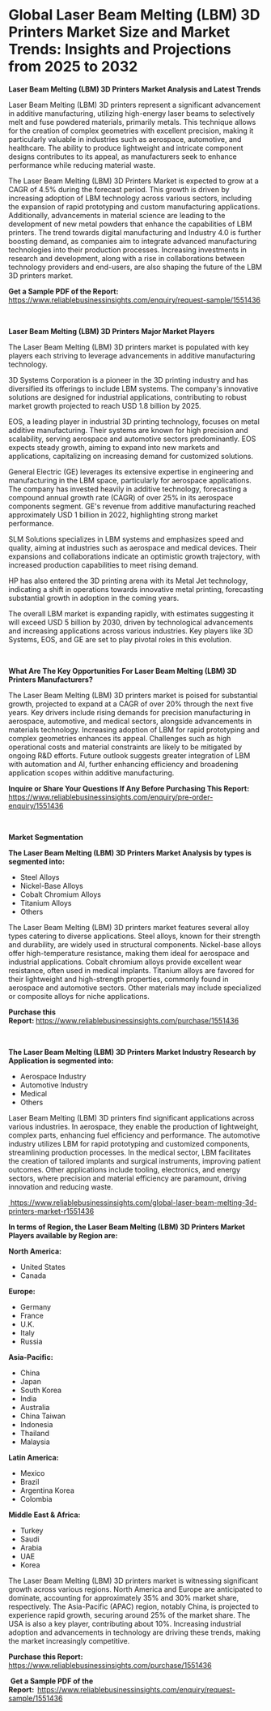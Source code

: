 <p><h1>Global Laser Beam Melting (LBM) 3D Printers Market Size and Market Trends: Insights and Projections from 2025 to 2032</h1></p><p><strong>Laser Beam Melting (LBM) 3D Printers Market Analysis and Latest Trends</strong></p>
<p><p>Laser Beam Melting (LBM) 3D printers represent a significant advancement in additive manufacturing, utilizing high-energy laser beams to selectively melt and fuse powdered materials, primarily metals. This technique allows for the creation of complex geometries with excellent precision, making it particularly valuable in industries such as aerospace, automotive, and healthcare. The ability to produce lightweight and intricate component designs contributes to its appeal, as manufacturers seek to enhance performance while reducing material waste.</p><p>The Laser Beam Melting (LBM) 3D Printers Market is expected to grow at a CAGR of 4.5% during the forecast period. This growth is driven by increasing adoption of LBM technology across various sectors, including the expansion of rapid prototyping and custom manufacturing applications. Additionally, advancements in material science are leading to the development of new metal powders that enhance the capabilities of LBM printers. The trend towards digital manufacturing and Industry 4.0 is further boosting demand, as companies aim to integrate advanced manufacturing technologies into their production processes. Increasing investments in research and development, along with a rise in collaborations between technology providers and end-users, are also shaping the future of the LBM 3D printers market.</p></p>
<p><strong>Get a Sample PDF of the Report:&nbsp;</strong> <a href="https://www.reliablebusinessinsights.com/enquiry/request-sample/1551436?utm_campaign=3310&utm_medium=2&utm_source=Github&utm_content=ia&utm_term=16042025&utm_id=laser-beam-melting-lbm-3d-printers">https://www.reliablebusinessinsights.com/enquiry/request-sample/1551436</a></p>
<p>&nbsp;</p>
<p><strong>Laser Beam Melting (LBM) 3D Printers Major Market Players</strong></p>
<p><p>The Laser Beam Melting (LBM) 3D printers market is populated with key players each striving to leverage advancements in additive manufacturing technology. </p><p>3D Systems Corporation is a pioneer in the 3D printing industry and has diversified its offerings to include LBM systems. The company's innovative solutions are designed for industrial applications, contributing to robust market growth projected to reach USD 1.8 billion by 2025. </p><p>EOS, a leading player in industrial 3D printing technology, focuses on metal additive manufacturing. Their systems are known for high precision and scalability, serving aerospace and automotive sectors predominantly. EOS expects steady growth, aiming to expand into new markets and applications, capitalizing on increasing demand for customized solutions.</p><p>General Electric (GE) leverages its extensive expertise in engineering and manufacturing in the LBM space, particularly for aerospace applications. The company has invested heavily in additive technology, forecasting a compound annual growth rate (CAGR) of over 25% in its aerospace components segment. GE's revenue from additive manufacturing reached approximately USD 1 billion in 2022, highlighting strong market performance.</p><p>SLM Solutions specializes in LBM systems and emphasizes speed and quality, aiming at industries such as aerospace and medical devices. Their expansions and collaborations indicate an optimistic growth trajectory, with increased production capabilities to meet rising demand.</p><p>HP has also entered the 3D printing arena with its Metal Jet technology, indicating a shift in operations towards innovative metal printing, forecasting substantial growth in adoption in the coming years.</p><p>The overall LBM market is expanding rapidly, with estimates suggesting it will exceed USD 5 billion by 2030, driven by technological advancements and increasing applications across various industries. Key players like 3D Systems, EOS, and GE are set to play pivotal roles in this evolution.</p></p>
<p>&nbsp;</p>
<p><strong>What Are The Key Opportunities For Laser Beam Melting (LBM) 3D Printers Manufacturers?</strong></p>
<p><p>The Laser Beam Melting (LBM) 3D printers market is poised for substantial growth, projected to expand at a CAGR of over 20% through the next five years. Key drivers include rising demands for precision manufacturing in aerospace, automotive, and medical sectors, alongside advancements in materials technology. Increasing adoption of LBM for rapid prototyping and complex geometries enhances its appeal. Challenges such as high operational costs and material constraints are likely to be mitigated by ongoing R&D efforts. Future outlook suggests greater integration of LBM with automation and AI, further enhancing efficiency and broadening application scopes within additive manufacturing.</p></p>
<p><strong>Inquire or Share Your Questions If Any Before Purchasing This Report:</strong> <a href="https://www.reliablebusinessinsights.com/enquiry/pre-order-enquiry/1551436?utm_campaign=3310&utm_medium=2&utm_source=Github&utm_content=ia&utm_term=16042025&utm_id=laser-beam-melting-lbm-3d-printers">https://www.reliablebusinessinsights.com/enquiry/pre-order-enquiry/1551436</a></p>
<p>&nbsp;</p>
<p><strong>Market Segmentation</strong></p>
<p><strong>The Laser Beam Melting (LBM) 3D Printers Market Analysis by types is segmented into:</strong></p>
<p><ul><li>Steel Alloys</li><li>Nickel-Base Alloys</li><li>Cobalt Chromium Alloys</li><li>Titanium Alloys</li><li>Others</li></ul></p>
<p><p>The Laser Beam Melting (LBM) 3D printers market features several alloy types catering to diverse applications. Steel alloys, known for their strength and durability, are widely used in structural components. Nickel-base alloys offer high-temperature resistance, making them ideal for aerospace and industrial applications. Cobalt chromium alloys provide excellent wear resistance, often used in medical implants. Titanium alloys are favored for their lightweight and high-strength properties, commonly found in aerospace and automotive sectors. Other materials may include specialized or composite alloys for niche applications.</p></p>
<p><strong>Purchase this Report:&nbsp;</strong><a href="https://www.reliablebusinessinsights.com/purchase/1551436?utm_campaign=3310&utm_medium=2&utm_source=Github&utm_content=ia&utm_term=16042025&utm_id=laser-beam-melting-lbm-3d-printers">https://www.reliablebusinessinsights.com/purchase/1551436</a></p>
<p>&nbsp;</p>
<p><strong>The Laser Beam Melting (LBM) 3D Printers Market Industry Research by Application is segmented into:</strong></p>
<p><ul><li>Aerospace Industry</li><li>Automotive Industry</li><li>Medical</li><li>Others</li></ul></p>
<p><p>Laser Beam Melting (LBM) 3D printers find significant applications across various industries. In aerospace, they enable the production of lightweight, complex parts, enhancing fuel efficiency and performance. The automotive industry utilizes LBM for rapid prototyping and customized components, streamlining production processes. In the medical sector, LBM facilitates the creation of tailored implants and surgical instruments, improving patient outcomes. Other applications include tooling, electronics, and energy sectors, where precision and material efficiency are paramount, driving innovation and reducing waste.</p></p>
<p><a href="https://www.reliablebusinessinsights.com/global-laser-beam-melting-3d-printers-market-r1551436?utm_campaign=3310&utm_medium=2&utm_source=Github&utm_content=ia&utm_term=16042025&utm_id=laser-beam-melting-lbm-3d-printers">&nbsp;https://www.reliablebusinessinsights.com/global-laser-beam-melting-3d-printers-market-r1551436</a></p>
<p><strong>In terms of Region, the Laser Beam Melting (LBM) 3D Printers Market Players available by Region are:</strong></p>
<p>
    <p> <strong> North America: </strong>
        <ul>
            <li>United States</li>
            <li>Canada</li>
        </ul>
        </p> 
    <p> <strong> Europe: </strong>
        <ul>
            <li>Germany</li>
            <li>France</li>
            <li>U.K.</li>
            <li>Italy</li>
            <li>Russia</li>
        </ul>
        </p> 
    <p> <strong> Asia-Pacific: </strong>
        <ul>
            <li>China</li>
            <li>Japan</li>
            <li>South Korea</li>
            <li>India</li>
            <li>Australia</li>
            <li>China Taiwan</li>
            <li>Indonesia</li>
            <li>Thailand</li>
            <li>Malaysia</li>
        </ul>
        </p> 
    <p> <strong> Latin America: </strong>
        <ul>
            <li>Mexico</li>
            <li>Brazil</li>
            <li>Argentina Korea</li>
            <li>Colombia</li>
        </ul>
        </p> 
    <p> <strong> Middle East & Africa: </strong>
        <ul>
            <li>Turkey</li>
            <li>Saudi</li>
            <li>Arabia</li>
            <li>UAE</li>
            <li>Korea</li>
        </ul>
    </p>
    </p>
<p><p>The Laser Beam Melting (LBM) 3D printers market is witnessing significant growth across various regions. North America and Europe are anticipated to dominate, accounting for approximately 35% and 30% market share, respectively. The Asia-Pacific (APAC) region, notably China, is projected to experience rapid growth, securing around 25% of the market share. The USA is also a key player, contributing about 10%. Increasing industrial adoption and advancements in technology are driving these trends, making the market increasingly competitive.</p></p>
<p><strong>Purchase this Report: </strong><a href="https://www.reliablebusinessinsights.com/purchase/1551436?utm_campaign=3310&utm_medium=2&utm_source=Github&utm_content=ia&utm_term=16042025&utm_id=laser-beam-melting-lbm-3d-printers">https://www.reliablebusinessinsights.com/purchase/1551436</a></p>
<p>&nbsp;<strong>Get a Sample PDF of the Report:&nbsp;&nbsp;</strong><a href="https://www.reliablebusinessinsights.com/enquiry/request-sample/1551436?utm_campaign=3310&utm_medium=2&utm_source=Github&utm_content=ia&utm_term=16042025&utm_id=laser-beam-melting-lbm-3d-printers">https://www.reliablebusinessinsights.com/enquiry/request-sample/1551436</a></p>
<p><strong></strong></p>
<p><p></p><p></p><p></p></p>